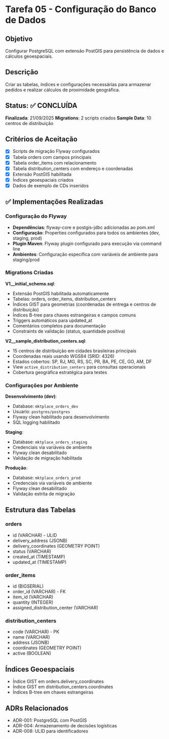 # Tarefa 05 - Configuração do Banco de Dados

## Objetivo

Configurar PostgreSQL com extensão PostGIS para persistência de dados e cálculos geoespaciais.

## Descrição

Criar as tabelas, índices e configurações necessárias para armazenar pedidos e realizar cálculos de proximidade geográfica.

## Status: ✅ CONCLUÍDA

**Finalizada**: 21/09/2025
**Migrations**: 2 scripts criados
**Sample Data**: 10 centros de distribuição

## Critérios de Aceitação

- [x] Scripts de migração Flyway configurados
- [x] Tabela orders com campos principais
- [x] Tabela order_items com relacionamento
- [x] Tabela distribution_centers com endereço e coordenadas
- [x] Extensão PostGIS habilitada
- [x] Índices geoespaciais criados
- [x] Dados de exemplo de CDs inseridos

## ✅ Implementações Realizadas

### Configuração do Flyway

- **Dependências**: flyway-core e postgis-jdbc adicionadas ao pom.xml
- **Configuração**: Properties configurados para todos os ambientes (dev, staging, prod)
- **Plugin Maven**: Flyway plugin configurado para execução via command line
- **Ambientes**: Configuração específica com variáveis de ambiente para staging/prod

### Migrations Criadas

**V1__initial_schema.sql**:

- Extensão PostGIS habilitada automaticamente
- Tabelas: orders, order_items, distribution_centers
- Índices GIST para geometrias (coordenadas de entrega e centros de distribuição)
- Índices B-tree para chaves estrangeiras e campos comuns
- Triggers automáticos para updated_at
- Comentários completos para documentação
- Constraints de validação (status, quantidade positiva)

**V2__sample_distribution_centers.sql**:

- 15 centros de distribuição em cidades brasileiras principais
- Coordenadas reais usando WGS84 (SRID: 4326)
- Estados cobertos: SP, RJ, MG, RS, SC, PR, BA, PE, CE, GO, AM, DF
- View `active_distribution_centers` para consultas operacionais
- Cobertura geográfica estratégica para testes

### Configurações por Ambiente

**Desenvolvimento (dev)**:

- Database: `mktplace_orders_dev`
- Usuario: `postgres/postgres`
- Flyway clean habilitado para desenvolvimento
- SQL logging habilitado

**Staging**:

- Database: `mktplace_orders_staging`
- Credenciais via variáveis de ambiente
- Flyway clean desabilitado
- Validação de migração habilitada

**Produção**:

- Database: `mktplace_orders_prod`
- Credenciais via variáveis de ambiente
- Flyway clean desabilitado
- Validação estrita de migração

## Estrutura das Tabelas

### orders

- id (VARCHAR) - ULID
- delivery_address (JSONB)
- delivery_coordinates (GEOMETRY POINT)
- status (VARCHAR)
- created_at (TIMESTAMP)
- updated_at (TIMESTAMP)

### order_items

- id (BIGSERIAL)
- order_id (VARCHAR) - FK
- item_id (VARCHAR)
- quantity (INTEGER)
- assigned_distribution_center (VARCHAR)

### distribution_centers

- code (VARCHAR) - PK
- name (VARCHAR)
- address (JSONB)
- coordinates (GEOMETRY POINT)
- active (BOOLEAN)

## Índices Geoespaciais

- Índice GIST em orders.delivery_coordinates
- Índice GIST em distribution_centers.coordinates
- Índices B-tree em chaves estrangeiras

## ADRs Relacionados

- ADR-001: PostgreSQL com PostGIS
- ADR-004: Armazenamento de decisões logísticas
- ADR-008: ULID para identificadores
